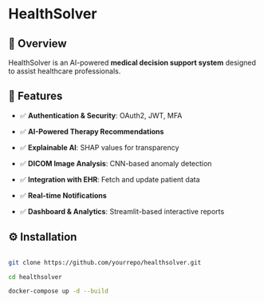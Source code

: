 # HealthSolver



## 🚀 Overview

HealthSolver is an AI-powered **medical decision support system** designed to assist healthcare professionals.



## 📌 Features

- ✅ **Authentication & Security**: OAuth2, JWT, MFA

- ✅ **AI-Powered Therapy Recommendations**

- ✅ **Explainable AI**: SHAP values for transparency

- ✅ **DICOM Image Analysis**: CNN-based anomaly detection

- ✅ **Integration with EHR**: Fetch and update patient data

- ✅ **Real-time Notifications**

- ✅ **Dashboard & Analytics**: Streamlit-based interactive reports



## ⚙️ Installation

```bash

git clone https://github.com/yourrepo/healthsolver.git

cd healthsolver

docker-compose up -d --build